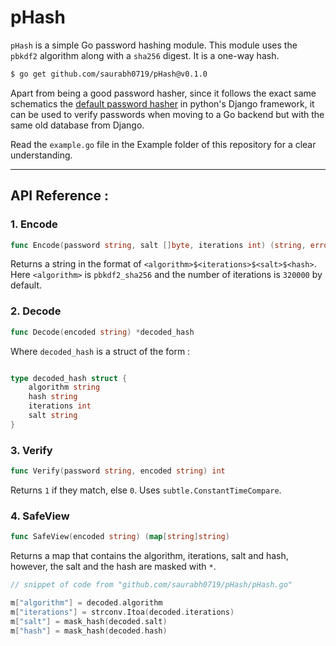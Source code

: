 # pHash

`pHash` is a simple Go password hashing module. This module uses the `pbkdf2` algorithm along with a `sha256` digest. It is a one-way hash.

```sh
$ go get github.com/saurabh0719/pHash@v0.1.0
```

Apart from being a good password hasher, since it follows the exact same schematics the [default password hasher](https://docs.djangoproject.com/en/3.2/topics/auth/passwords/) in python's Django framework, it can be used to verify passwords when moving to a Go backend but with the same old database from Django.

Read the `example.go` file in the Example folder of this repository for a clear understanding.

<hr>

## API Reference : 

### 1. Encode

```go
func Encode(password string, salt []byte, iterations int) (string, error)
```

Returns a string in the format of `<algorithm>$<iterations>$<salt>$<hash>`. Here `<algorithm>` is `pbkdf2_sha256` and the number of iterations is `320000` by default.

### 2. Decode

```go
func Decode(encoded string) *decoded_hash
```
Where `decoded_hash` is a struct of the form :

```go

type decoded_hash struct {
	algorithm string 
	hash string
	iterations int
	salt string
}

```

### 3. Verify 

```go
func Verify(password string, encoded string) int
```

Returns `1` if they match, else `0`. Uses `subtle.ConstantTimeCompare`.

### 4. SafeView

```go
func SafeView(encoded string) (map[string]string)
```

Returns a map that contains the algorithm, iterations, salt and hash, however, the salt and the hash are masked with `*`.

```go
// snippet of code from "github.com/saurabh0719/pHash/pHash.go"

m["algorithm"] = decoded.algorithm
m["iterations"] = strconv.Itoa(decoded.iterations)
m["salt"] = mask_hash(decoded.salt)
m["hash"] = mask_hash(decoded.hash)

```


 